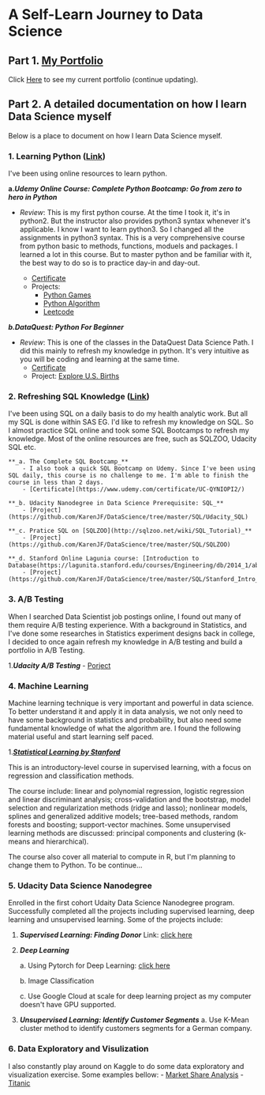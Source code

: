 # A Self-Learn Journey to Data Science

## Part 1. [My Portfolio](https://github.com/KarenJF/DataScience/tree/master/Portfolio)
Click [Here](https://github.com/KarenJF/DataScience/tree/master/Portfolio) to see my current portfolio (continue updating).

## Part 2. A detailed documentation on how I learn Data Science myself
Below is a place to document on how I learn Data Science myself.

### 1. Learning Python ([Link](https://github.com/KarenJF/DataScience/tree/master/Learn_Python))
I've been using online resources to learn python. 

**a._Udemy Online Course: Complete Python Bootcamp: Go from zero to hero in Python_**
* _Review_: This is my first python course. At the time I took it, it's in python2. But the instructor also provides python3 syntax whenever it's applicable. I know I want to learn python3. So I changed all the assignments in python3 syntax. This is a very comprehensive course from python basic to methods, functions, moduels and packages. I learned a lot in this course. But to master python and be familiar with it, the best way to do so is to practice day-in and day-out. 

    - [Certificate](https://www.udemy.com/certificate/UC-5EIRXTI7/)
    - Projects: 
        - [Python Games](https://github.com/KarenJF/Python-Games)
        - [Python Algorithm](https://github.com/KarenJF/Python-Algorithm)
        - [Leetcode](https://github.com/KarenJF/Leetcode)
    
**_b.DataQuest: Python For Beginner_**
* _Review_: This is one of the classes in the DataQuest Data Science Path. I did this mainly to refresh my knowledge in python. It's very intuitive as you will be coding and learning at the same time. 
    - [Certificate](https://github.com/KarenJF/DataScience/blob/master/Learn_Python/Jiaqi_Fang_Python_Beginner_DataQuest.pdf)
    - Project: [Explore U.S. Births](https://github.com/KarenJF/DataScience/blob/master/Learn_Python/Explore_US_Births.ipynb)

### 2. Refreshing SQL Knowledge ([Link](https://github.com/KarenJF/DataScience/tree/master/SQL)) 
I've been using SQL on a daily basis to do my health analytic work. But all my SQL is done within SAS EG. I'd like to refresh my knowledge on SQL. So I almost practice SQL online and took some SQL Bootcamps to refresh my knowledge. Most of the online resources are free, such as SQLZOO, Udacity SQL etc. 

    **_a. The Complete SQL Bootcamp_**
        - I also took a quick SQL Bootcamp on Udemy. Since I've been using SQL daily, this course is no challenge to me. I'm able to finish the course in less than 2 days.
        - [Certificate](https://www.udemy.com/certificate/UC-QYNIOPI2/)

    **_b. Udacity Nanodegree in Data Science Prerequisite: SQL_**
        - [Project](https://github.com/KarenJF/DataScience/tree/master/SQL/Udacity_SQL)
    
    **_c. Pratice SQL on [SQLZOO](http://sqlzoo.net/wiki/SQL_Tutorial)_**
        - [Project](https://github.com/KarenJF/DataScience/tree/master/SQL/SQLZOO)

    **_d. Stanford Online Lagunia course: [Introduction to Database(https://lagunita.stanford.edu/courses/Engineering/db/2014_1/about)_**
        - [Project](https://github.com/KarenJF/DataScience/tree/master/SQL/Stanford_Intro_to_DB)
    
### 3. A/B Testing
When I searched Data Scientist job postings online, I found out many of them require A/B testing experience. With a background in Statistics, and I've done some researches in Statistics experiment designs back in college, I decided to once again refresh my knowledge in A/B testing and build a portfolio in A/B Testing. 

1.**_Udacity A/B Testing_**
    - [Porject](https://github.com/KarenJF/DataScience/tree/master/Portfolio/AB_Testing)
    
### 4. Machine Learning
Machine learning technique is very important and powerful in data science. To better understand it and apply it in data analysis, we not only need to have some background in statistics and probability, but also need some fundamental knowledge of what the algorithm are. I found the following material useful and start learning self paced.

1.**_[Statistical Learning by Stanford](https://lagunita.stanford.edu/courses/HumanitiesSciences/StatLearning/Winter2016/about)_**

This is an introductory-level course in supervised learning, with a focus on regression and classification methods. 

The course include: linear and polynomial regression, logistic regression and linear discriminant analysis; cross-validation and the bootstrap, model selection and regularization methods (ridge and lasso); nonlinear models, splines and generalized additive models; tree-based methods, random forests and boosting; support-vector machines. Some unsupervised learning methods are discussed: principal components and clustering (k-means and hierarchical).

The course also cover all material to compute in R, but I'm planning to change them to Python. To be continue...

### 5. Udacity Data Science Nanodegree

Enrolled in the first cohort Udaity Data Science Nanodegree program. Successfully completed all the projects including supervised learning, deep learning and unsupervised learning. Some of the projects include: 

1. **_Supervised Learning: Finding Donor_**
Link: [click here](https://github.com/KarenJF/DataScience/tree/master/Portfolio/FindingDonor)

2. **_Deep Learning_**

    a. Using Pytorch for Deep Learning: [click here](https://github.com/KarenJF/DataScience/tree/master/Portfolio/DeepLearning/PyTorch)
    
    b. Image Classification
    
    c. Use Google Cloud at scale for deep learning project as my computer doesn't have GPU supported. 

3. **_Unsupervised Learning: Identify Customer Segments_**
    a. Use K-Mean cluster method to identify customers segments for a German company. 

### 6. Data Exploratory and Visulization
I also constantly play around on Kaggle to do some data exploratory and visualization exercise. Some examples bellow: 
    - [Market Share Analysis](https://github.com/KarenJF/DataScience/tree/master/Portfolio/Market%20Share%20Analysis)
    - [Titanic](https://github.com/KarenJF/Kaggle_Titanic)
